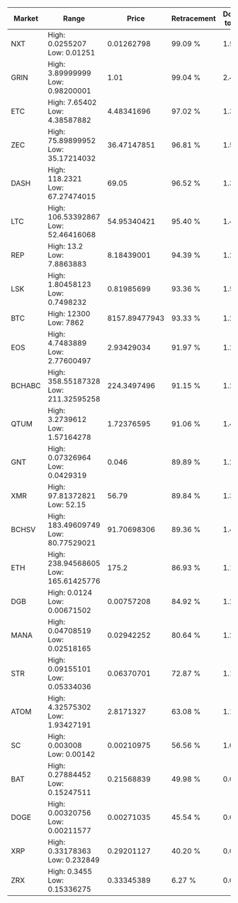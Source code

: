 | Market | Range | Price| Retracement | Doubles to 50% |
| --- | --- | --- | --- | --- |
| NXT | High: 0.0255207<br />Low: 0.01251 | 0.01262798 | 99.09 % | 1.51 |
| GRIN | High: 3.89999999<br />Low: 0.98200001 | 1.01 | 99.04 % | 2.42 |
| ETC | High: 7.65402<br />Low: 4.38587882 | 4.48341696 | 97.02 % | 1.34 |
| ZEC | High: 75.89899952<br />Low: 35.17214032 | 36.47147851 | 96.81 % | 1.52 |
| DASH | High: 118.2321<br />Low: 67.27474015 | 69.05 | 96.52 % | 1.34 |
| LTC | High: 106.53392867<br />Low: 52.46416068 | 54.95340421 | 95.40 % | 1.45 |
| REP | High: 13.2<br />Low: 7.8863883 | 8.18439001 | 94.39 % | 1.29 |
| LSK | High: 1.80458123<br />Low: 0.7498232 | 0.81985699 | 93.36 % | 1.56 |
| BTC | High: 12300<br />Low: 7862 | 8157.89477943 | 93.33 % | 1.24 |
| EOS | High: 4.7483889<br />Low: 2.77600497 | 2.93429034 | 91.97 % | 1.28 |
| BCHABC | High: 358.55187328<br />Low: 211.32595258 | 224.3497496 | 91.15 % | 1.27 |
| QTUM | High: 3.2739612<br />Low: 1.57164278 | 1.72376595 | 91.06 % | 1.41 |
| GNT | High: 0.07326964<br />Low: 0.0429319 | 0.046 | 89.89 % | 1.26 |
| XMR | High: 97.81372821<br />Low: 52.15 | 56.79 | 89.84 % | 1.32 |
| BCHSV | High: 183.49609749<br />Low: 80.77529021 | 91.70698306 | 89.36 % | 1.44 |
| ETH | High: 238.94568605<br />Low: 165.61425776 | 175.2 | 86.93 % | 1.15 |
| DGB | High: 0.0124<br />Low: 0.00671502 | 0.00757208 | 84.92 % | 1.26 |
| MANA | High: 0.04708519<br />Low: 0.02518165 | 0.02942252 | 80.64 % | 1.23 |
| STR | High: 0.09155101<br />Low: 0.05334036 | 0.06370701 | 72.87 % | 1.14 |
| ATOM | High: 4.32575302<br />Low: 1.93427191 | 2.8171327 | 63.08 % | 1.11 |
| SC | High: 0.003008<br />Low: 0.00142 | 0.00210975 | 56.56 % | 1.05 |
| BAT | High: 0.27884452<br />Low: 0.15247511 | 0.21568839 | 49.98 % | 0.00 |
| DOGE | High: 0.00320756<br />Low: 0.00211577 | 0.00271035 | 45.54 % | 0.00 |
| XRP | High: 0.33178363<br />Low: 0.232849 | 0.29201127 | 40.20 % | 0.00 |
| ZRX | High: 0.3455<br />Low: 0.15336275 | 0.33345389 | 6.27 % | 0.00 |

